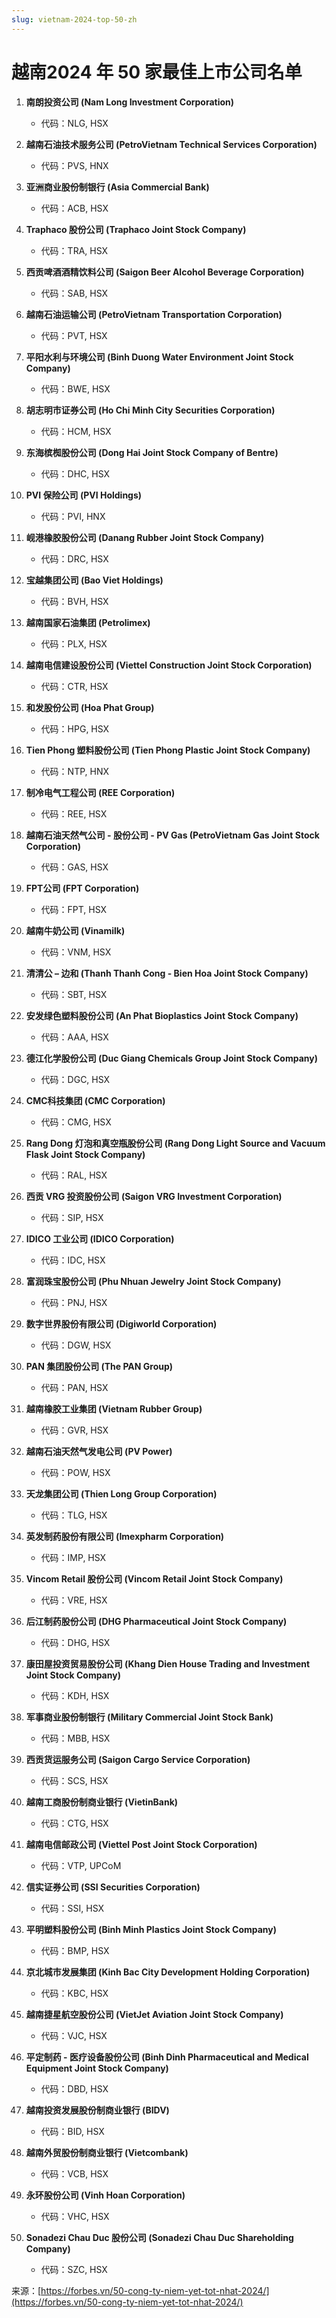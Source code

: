 ```yaml
---
slug: vietnam-2024-top-50-zh
---
```


# 越南2024 年 50 家最佳上市公司名单

1. **南朗投资公司 (Nam Long Investment Corporation)**
    
    - 代码：NLG, HSX
2. **越南石油技术服务公司 (PetroVietnam Technical Services Corporation)**
    
    - 代码：PVS, HNX
3. **亚洲商业股份制银行 (Asia Commercial Bank)**
    
    - 代码：ACB, HSX
4. **Traphaco 股份公司 (Traphaco Joint Stock Company)**
    
    - 代码：TRA, HSX
5. **西贡啤酒酒精饮料公司 (Saigon Beer Alcohol Beverage Corporation)**
    
    - 代码：SAB, HSX
6. **越南石油运输公司 (PetroVietnam Transportation Corporation)**
    
    - 代码：PVT, HSX
7. **平阳水利与环境公司 (Binh Duong Water Environment Joint Stock Company)**
    
    - 代码：BWE, HSX
8. **胡志明市证券公司 (Ho Chi Minh City Securities Corporation)**
    
    - 代码：HCM, HSX
9. **东海槟椥股份公司 (Dong Hai Joint Stock Company of Bentre)**
    
    - 代码：DHC, HSX
10. **PVI 保险公司 (PVI Holdings)**
    
    - 代码：PVI, HNX
11. **岘港橡胶股份公司 (Danang Rubber Joint Stock Company)**
    
    - 代码：DRC, HSX
12. **宝越集团公司 (Bao Viet Holdings)**
    
    - 代码：BVH, HSX
13. **越南国家石油集团 (Petrolimex)**
    
    - 代码：PLX, HSX
14. **越南电信建设股份公司 (Viettel Construction Joint Stock Corporation)**
    
    - 代码：CTR, HSX
15. **和发股份公司 (Hoa Phat Group)**
    
    - 代码：HPG, HSX
16. **Tien Phong 塑料股份公司 (Tien Phong Plastic Joint Stock Company)**
    
    - 代码：NTP, HNX
17. **制冷电气工程公司 (REE Corporation)**
    
    - 代码：REE, HSX
18. **越南石油天然气公司 - 股份公司 - PV Gas (PetroVietnam Gas Joint Stock Corporation)**
    
    - 代码：GAS, HSX
19. **FPT公司 (FPT Corporation)**
    
    - 代码：FPT, HSX
20. **越南牛奶公司 (Vinamilk)**
    
    - 代码：VNM, HSX
21. **清清公 – 边和 (Thanh Thanh Cong - Bien Hoa Joint Stock Company)**
    
    - 代码：SBT, HSX
22. **安发绿色塑料股份公司 (An Phat Bioplastics Joint Stock Company)**
    
    - 代码：AAA, HSX
23. **德江化学股份公司 (Duc Giang Chemicals Group Joint Stock Company)**
    
    - 代码：DGC, HSX
24. **CMC科技集团 (CMC Corporation)**
    
    - 代码：CMG, HSX
25. **Rang Dong 灯泡和真空瓶股份公司 (Rang Dong Light Source and Vacuum Flask Joint Stock Company)**
    
    - 代码：RAL, HSX
26. **西贡 VRG 投资股份公司 (Saigon VRG Investment Corporation)**
    
    - 代码：SIP, HSX
27. **IDICO 工业公司 (IDICO Corporation)**
    
    - 代码：IDC, HSX
28. **富润珠宝股份公司 (Phu Nhuan Jewelry Joint Stock Company)**
    
    - 代码：PNJ, HSX
29. **数字世界股份有限公司 (Digiworld Corporation)**
    
    - 代码：DGW, HSX
30. **PAN 集团股份公司 (The PAN Group)**
    
    - 代码：PAN, HSX
31. **越南橡胶工业集团 (Vietnam Rubber Group)**
    
    - 代码：GVR, HSX
32. **越南石油天然气发电公司 (PV Power)**
    
    - 代码：POW, HSX
33. **天龙集团公司 (Thien Long Group Corporation)**
    
    - 代码：TLG, HSX
34. **英发制药股份有限公司 (Imexpharm Corporation)**
    
    - 代码：IMP, HSX
35. **Vincom Retail 股份公司 (Vincom Retail Joint Stock Company)**
    
    - 代码：VRE, HSX
36. **后江制药股份公司 (DHG Pharmaceutical Joint Stock Company)**
    
    - 代码：DHG, HSX
37. **康田屋投资贸易股份公司 (Khang Dien House Trading and Investment Joint Stock Company)**
    
    - 代码：KDH, HSX
38. **军事商业股份制银行 (Military Commercial Joint Stock Bank)**
    
    - 代码：MBB, HSX
39. **西贡货运服务公司 (Saigon Cargo Service Corporation)**
    
    - 代码：SCS, HSX
40. **越南工商股份制商业银行 (VietinBank)**
    
    - 代码：CTG, HSX
41. **越南电信邮政公司 (Viettel Post Joint Stock Corporation)**
    
    - 代码：VTP, UPCoM
42. **信实证券公司 (SSI Securities Corporation)**
    
    - 代码：SSI, HSX
43. **平明塑料股份公司 (Binh Minh Plastics Joint Stock Company)**
    
    - 代码：BMP, HSX
44. **京北城市发展集团 (Kinh Bac City Development Holding Corporation)**
    
    - 代码：KBC, HSX
45. **越南捷星航空股份公司 (VietJet Aviation Joint Stock Company)**
    
    - 代码：VJC, HSX
46. **平定制药 - 医疗设备股份公司 (Binh Dinh Pharmaceutical and Medical Equipment Joint Stock Company)**
    
    - 代码：DBD, HSX
47. **越南投资发展股份制商业银行 (BIDV)**
    
    - 代码：BID, HSX
48. **越南外贸股份制商业银行 (Vietcombank)**
    
    - 代码：VCB, HSX
49. **永环股份公司 (Vinh Hoan Corporation)**
    
    - 代码：VHC, HSX
50. **Sonadezi Chau Duc 股份公司 (Sonadezi Chau Duc Shareholding Company)**
    
    - 代码：SZC, HSX

来源：[https://forbes.vn/50-cong-ty-niem-yet-tot-nhat-2024/](https://forbes.vn/50-cong-ty-niem-yet-tot-nhat-2024/)